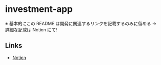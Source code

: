 # investment-app

※ 基本的にこの README は開発に関連するリンクを記載するのみに留める
→ 詳細な記載は Notion にて!

## Links

- [Notion](https://www.notion.so/hacksaw/_-4099af4f145e43499d36a164e5ddab38?pvs=4)
